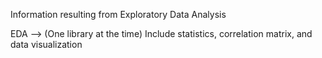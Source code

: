 Information resulting from Exploratory Data Analysis

EDA -->  (One library at the time)
          Include statistics, correlation matrix, and data visualization
